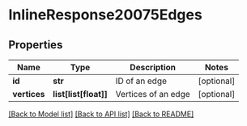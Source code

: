 # InlineResponse20075Edges

## Properties
Name | Type | Description | Notes
------------ | ------------- | ------------- | -------------
**id** | **str** | ID of an edge | [optional] 
**vertices** | **list[list[float]]** | Vertices of an edge | [optional] 

[[Back to Model list]](../README.md#documentation-for-models) [[Back to API list]](../README.md#documentation-for-api-endpoints) [[Back to README]](../README.md)



